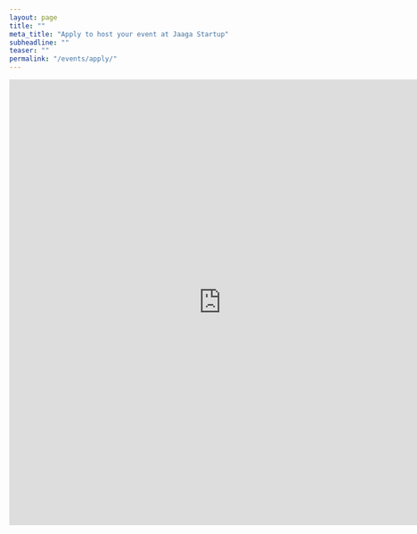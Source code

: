 ```yaml
---
layout: page
title: ""
meta_title: "Apply to host your event at Jaaga Startup"
subheadline: ""
teaser: ""
permalink: "/events/apply/"
---
```



<!-- BEGIN Podio web form -->
<!-- <script src="https://podio.com/webforms/14807215/992949.js"></script>
<script type="text/javascript">
  _podioWebForm.render("992949")
</script>
<noscript>
  <a href="https://podio.com/webforms/14807215/992949" target="_blank">Apply to host your event at Jaaga Startup</a>
</noscript> -->
<!-- END Podio web form -->

<iframe src="https://docs.google.com/forms/d/e/1FAIpQLScawQF6ov7WKR6XmRahcXBqrMJxXr6JJtyHZpsDtwtf9skeBw/viewform?embedded=true" width="760" height="800" frameborder="0" marginheight="0" marginwidth="0">Loading...</iframe>